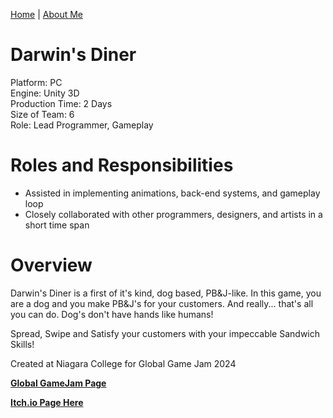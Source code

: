 [Home](index.md) | [About Me](aboutme.md)

# Darwin's Diner
<p> 
Platform: PC <br> 
Engine: Unity 3D <br> 
Production Time: 2 Days <br> 
Size of Team: 6 <br> 
Role: Lead Programmer, Gameplay 
</p>


# Roles and Responsibilities
- Assisted in implementing animations, back-end systems, and gameplay loop
- Closely collaborated with other programmers, designers, and artists in a short time span

# Overview
Darwin's Diner is a first of it's kind, dog based, PB&J-like. In this game, you are a dog and you make PB&J's for your customers. And really... that's all you can do. Dog's don't have hands like humans!  
  
Spread, Swipe and Satisfy your customers with your impeccable Sandwich Skills!

Created at Niagara College for Global Game Jam 2024

[**Global GameJam Page**](https://globalgamejam.org/games/2024/darwins-diner-9)

[**Itch.io Page Here**](https://b3mn.itch.io/darwinsdiner)

